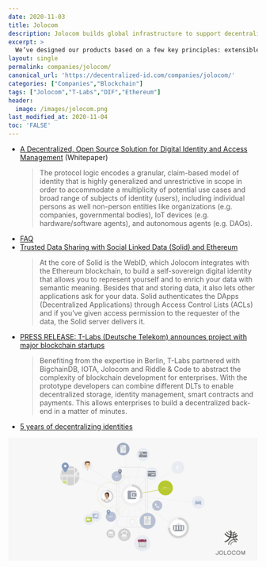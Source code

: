 ```yaml
---
date: 2020-11-03
title: Jolocom
description: Jolocom builds global infrastructure to support decentralized digital identity management. 
excerpt: >
  We’ve designed our products based on a few key principles: extensible data formats, secure authentication protocols, a rigorous semantic data model, industry-standard cryptography, and the use of drivers and extensions to allow modular and configurable use of the platform over time.
layout: single
permalink: companies/jolocom/
canonical_url: 'https://decentralized-id.com/companies/jolocom/'
categories: ["Companies","Blockchain"]
tags: ["Jolocom","T-Labs","DIF","Ethereum"]
header:
  image: /images/jolocom.png
last_modified_at: 2020-11-04
toc: 'FALSE'
---
```


* [A Decentralized, Open Source Solution for Digital Identity and Access Management](https://jolocom.io/wp-content/uploads/2019/12/Jolocom-Whitepaper-v2.1-A-Decentralized-Open-Source-Solution-for-Digital-Identity-and-Access-Management.pdf) (Whitepaper)
  > The protocol logic encodes a granular, claim-based model of identity that is highly generalized and unrestrictive in scope in order to accommodate a multiplicity of potential use cases and broad range of subjects of identity (users), including individual persons as well non-person entities like organizations (e.g. companies, governmental bodies), IoT devices (e.g. hardware/software agents), and autonomous agents (e.g. DAOs).
- [FAQ](https://stories.jolocom.com/faq-34d24e2579d2)
- [Trusted Data Sharing with Social Linked Data (Solid) and Ethereum](https://stories.jolocom.com/trusted-data-sharing-with-social-linked-data-solid-and-ethereum-in-the-internet-of-things-iot-7dc242944624)
  > At the core of Solid is the WebID, which Jolocom integrates with the Ethereum blockchain, to build a self-sovereign digital identity that allows you to represent yourself and to enrich your data with semantic meaning. Besides that and storing data, it also lets other applications ask for your data. Solid authenticates the DApps (Decentralized Applications) through Access Control Lists (ACLs) and if you’ve given access permission to the requester of the data, the Solid server delivers it.
- [PRESS RELEASE: T-Labs (Deutsche Telekom) announces project with major blockchain startups](https://stories.jolocom.com/press-release-t-labs-deutsche-telekom-announces-project-with-major-blockchain-startups-e6ac451d8b3)
  > Benefiting from the expertise in Berlin, T-Labs partnered with BigchainDB, IOTA, Jolocom and Riddle & Code to abstract the complexity of blockchain development for enterprises. With the prototype developers can combine different DLTs to enable decentralized storage, identity management, smart contracts and payments. This allows enterprises to build a decentralized back-end in a matter of minutes.
- [5 years of decentralizing identities](https://stories.jolocom.com/5-years-of-decentralizing-identities-e04dcd5b4494)

![](/images/jolo.png)